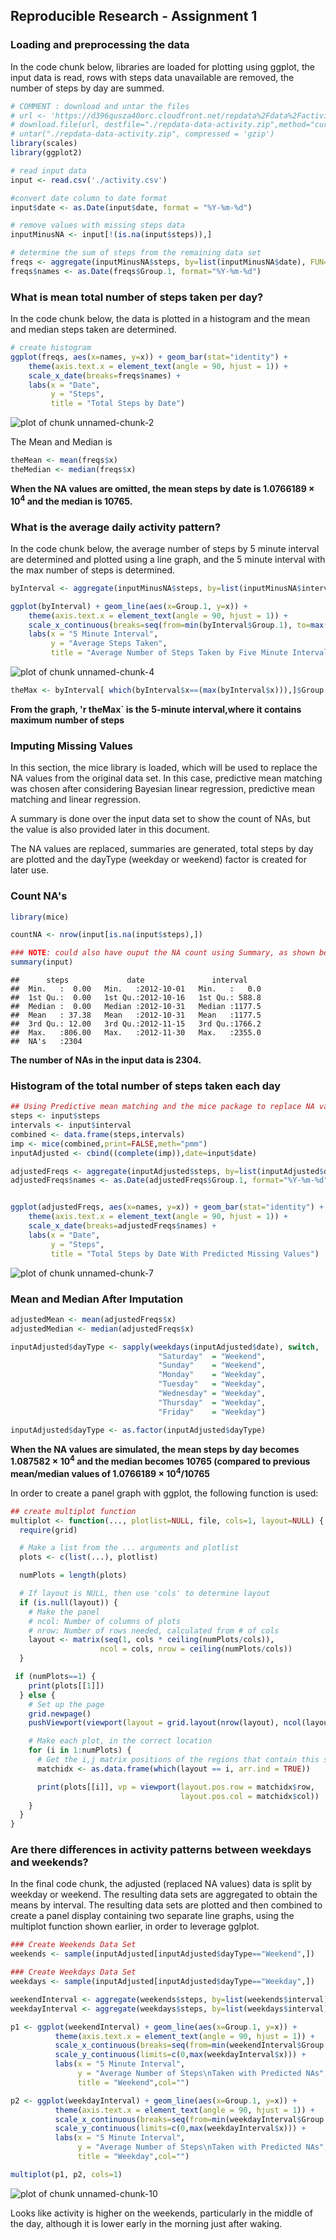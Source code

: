 ## Reproducible Research - Assignment 1
### Loading and preprocessing the data

In the code chunk below, libraries are loaded for plotting using ggplot, the input data is read, rows with steps data unavailable are removed, the number of steps by day are summed.


```r
# COMMENT : download and untar the files 
# url <- 'https://d396qusza40orc.cloudfront.net/repdata%2Fdata%2Factivity.zip'
# download.file(url, destfile="./repdata-data-activity.zip",method="curl")
# untar("./repdata-data-activity.zip", compressed = 'gzip')
library(scales)
library(ggplot2)

# read input data 
input <- read.csv('./activity.csv')

#convert date column to date format
input$date <- as.Date(input$date, format = "%Y-%m-%d")

# remove values with missing steps data 
inputMinusNA <- input[!(is.na(input$steps)),]

# determine the sum of steps from the remaining data set
freqs <- aggregate(inputMinusNA$steps, by=list(inputMinusNA$date), FUN=sum)
freqs$names <- as.Date(freqs$Group.1, format="%Y-%m-%d")
```
### What is mean total number of steps taken per day?
In the code chunk below, the data is plotted in a histogram and the mean and median steps taken are determined.


```r
# create histogram
ggplot(freqs, aes(x=names, y=x)) + geom_bar(stat="identity") +
    theme(axis.text.x = element_text(angle = 90, hjust = 1)) +  
    scale_x_date(breaks=freqs$names) +
    labs(x = "Date",
         y = "Steps",
         title = "Total Steps by Date")
```

![plot of chunk unnamed-chunk-2](figure/unnamed-chunk-2-1.png) 

The Mean and Median is 


```r
theMean <- mean(freqs$x)
theMedian <- median(freqs$x)
```
**When the NA values are omitted, the mean steps by date is 1.0766189 &times; 10<sup>4</sup> and the median is 10765.**

###  What is the average daily activity pattern?  

In the code chunk below, the average number of steps by 5 minute interval are determined and plotted using a line graph, and the 5 minute interval with the max number of steps is determined.

```r
byInterval <- aggregate(inputMinusNA$steps, by=list(inputMinusNA$interval), FUN=mean)

ggplot(byInterval) + geom_line(aes(x=Group.1, y=x)) +
    theme(axis.text.x = element_text(angle = 90, hjust = 1)) +  
    scale_x_continuous(breaks=seq(from=min(byInterval$Group.1), to=max(byInterval$Group.1), by=50)) + 
    labs(x = "5 Minute Interval",
         y = "Average Steps Taken",
         title = "Average Number of Steps Taken by Five Minute Interval",col="")  
```

![plot of chunk unnamed-chunk-4](figure/unnamed-chunk-4-1.png) 


```r
theMax <- byInterval[ which(byInterval$x==(max(byInterval$x))),]$Group.1
```
**From the graph, 'r theMax` is the 5-minute interval,where it contains maximum number of steps**  

### Imputing Missing Values  

In this section, the mice library is loaded, which will be used to replace the NA values from the original data set. In this case, predictive mean matching was chosen after considering Bayesian linear regression, predictive mean matching and linear regression.

A summary is done over the input data set to show the count of NAs, but the value is also provided later in this document.

The NA values are replaced, summaries are generated, total steps by day are plotted and the dayType (weekday or weekend) factor is created for later use.  

### Count NA's  


```r
library(mice)

countNA <- nrow(input[is.na(input$steps),])

### NOTE: could also have ouput the NA count using Summary, as shown below
summary(input)
```

```
##      steps             date               interval     
##  Min.   :  0.00   Min.   :2012-10-01   Min.   :   0.0  
##  1st Qu.:  0.00   1st Qu.:2012-10-16   1st Qu.: 588.8  
##  Median :  0.00   Median :2012-10-31   Median :1177.5  
##  Mean   : 37.38   Mean   :2012-10-31   Mean   :1177.5  
##  3rd Qu.: 12.00   3rd Qu.:2012-11-15   3rd Qu.:1766.2  
##  Max.   :806.00   Max.   :2012-11-30   Max.   :2355.0  
##  NA's   :2304
```
**The number of NAs in the input data is 2304.**  

### Histogram of the total number of steps taken each day  


```r
## Using Predictive mean matching and the mice package to replace NA values in steps
steps <- input$steps
intervals <- input$interval
combined <- data.frame(steps,intervals)
imp <- mice(combined,print=FALSE,meth="pmm")
inputAdjusted <- cbind((complete(imp)),date=input$date)

adjustedFreqs <- aggregate(inputAdjusted$steps, by=list(inputAdjusted$date), FUN=sum)
adjustedFreqs$names <- as.Date(adjustedFreqs$Group.1, format="%Y-%m-%d")


ggplot(adjustedFreqs, aes(x=names, y=x)) + geom_bar(stat="identity") +
    theme(axis.text.x = element_text(angle = 90, hjust = 1)) +  
    scale_x_date(breaks=adjustedFreqs$names) +
    labs(x = "Date",
         y = "Steps",
         title = "Total Steps by Date With Predicted Missing Values")
```

![plot of chunk unnamed-chunk-7](figure/unnamed-chunk-7-1.png) 
  
### Mean and Median After Imputation  


```r
adjustedMean <- mean(adjustedFreqs$x)
adjustedMedian <- median(adjustedFreqs$x)

inputAdjusted$dayType <- sapply(weekdays(inputAdjusted$date), switch, 
                                 "Saturday"  = "Weekend", 
                                 "Sunday"    = "Weekend", 
                                 "Monday"    = "Weekday", 
                                 "Tuesday"   = "Weekday",
                                 "Wednesday" = "Weekday",
                                 "Thursday"  = "Weekday",
                                 "Friday"    = "Weekday")

inputAdjusted$dayType <- as.factor(inputAdjusted$dayType)
```

**When the NA values are simulated, the mean steps by day becomes 1.087582 &times; 10<sup>4</sup>
and the median becomes 10765
(compared to previous mean/median values of 1.0766189 &times; 10<sup>4</sup>/10765**

In order to create a panel graph with ggplot, the following function is used:  


```r
## create multiplot function
multiplot <- function(..., plotlist=NULL, file, cols=1, layout=NULL) {
  require(grid)

  # Make a list from the ... arguments and plotlist
  plots <- c(list(...), plotlist)

  numPlots = length(plots)

  # If layout is NULL, then use 'cols' to determine layout
  if (is.null(layout)) {
    # Make the panel
    # ncol: Number of columns of plots
    # nrow: Number of rows needed, calculated from # of cols
    layout <- matrix(seq(1, cols * ceiling(numPlots/cols)),
                    ncol = cols, nrow = ceiling(numPlots/cols))
  }

 if (numPlots==1) {
    print(plots[[1]])
  } else {
    # Set up the page
    grid.newpage()
    pushViewport(viewport(layout = grid.layout(nrow(layout), ncol(layout))))

    # Make each plot, in the correct location
    for (i in 1:numPlots) {
      # Get the i,j matrix positions of the regions that contain this subplot
      matchidx <- as.data.frame(which(layout == i, arr.ind = TRUE))

      print(plots[[i]], vp = viewport(layout.pos.row = matchidx$row,
                                      layout.pos.col = matchidx$col))
    }
  }
}
```

###  Are there differences in activity patterns between weekdays and weekends?  

In the final code chunk, the adjusted (replaced NA values) data is split by weekday or weekend. The resulting data sets are aggregated to obtain the means by interval. The resulting data sets are plotted and then combined to create a panel display containing two separate line graphs, using the multiplot function shown earlier, in order to leverage gglplot.


```r
### Create Weekends Data Set
weekends <- sample(inputAdjusted[inputAdjusted$dayType=="Weekend",])

### Create Weekdays Data Set
weekdays <- sample(inputAdjusted[inputAdjusted$dayType=="Weekday",])

weekendInterval <- aggregate(weekends$steps, by=list(weekends$interval), FUN=mean)
weekdayInterval <- aggregate(weekdays$steps, by=list(weekdays$interval), FUN=mean)

p1 <- ggplot(weekendInterval) + geom_line(aes(x=Group.1, y=x)) +
          theme(axis.text.x = element_text(angle = 90, hjust = 1)) +  
          scale_x_continuous(breaks=seq(from=min(weekendInterval$Group.1), to=max(weekendInterval$Group.1), by=50)) + 
          scale_y_continuous(limits=c(0,max(weekdayInterval$x))) +     
          labs(x = "5 Minute Interval",
               y = "Average Number of Steps\nTaken with Predicted NAs",
               title = "Weekend",col="")         

p2 <- ggplot(weekdayInterval) + geom_line(aes(x=Group.1, y=x)) +
          theme(axis.text.x = element_text(angle = 90, hjust = 1)) +  
          scale_x_continuous(breaks=seq(from=min(weekdayInterval$Group.1), to=max(weekdayInterval$Group.1), by=50)) + 
          scale_y_continuous(limits=c(0,max(weekdayInterval$x))) +     
          labs(x = "5 Minute Interval",
               y = "Average Number of Steps\nTaken with Predicted NAs",
               title = "Weekday",col="")         

multiplot(p1, p2, cols=1)
```

![plot of chunk unnamed-chunk-10](figure/unnamed-chunk-10-1.png) 

Looks like activity is higher on the weekends, particularly in the middle of the day, although it is lower early in the morning just after waking.


